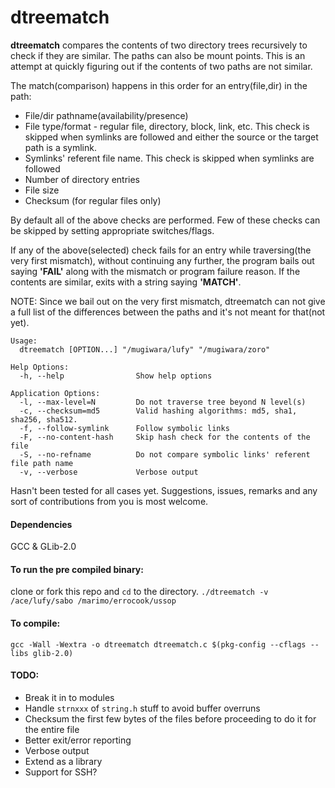 # dtreematch

__dtreematch__ compares the contents of two directory trees recursively
to check if they are similar. The paths can also be mount points.  This
is an attempt at quickly figuring out if the contents of two paths are
not similar.

The match(comparison) happens in this order for an entry(file,dir) in
the path:

  - File/dir pathname(availability/presence)
  - File type/format - regular file, directory, block, link, etc. This
    check is skipped when symlinks are followed and either the source
    or the target path is a symlink.
  - Symlinks' referent file name. This check is skipped when symlinks
    are followed
  - Number of directory entries
  - File size
  - Checksum (for regular files only)

By default all of the above checks are performed. Few of these checks
can be skipped by setting appropriate switches/flags.

If any of the above(selected) check fails for an entry while
traversing(the very first mismatch), without continuing any further, the
program bails out saying __'FAIL'__ along with the mismatch or program
failure reason. If the contents are similar, exits with a string saying
__'MATCH'__.

NOTE: Since we bail out on the very first mismatch, dtreematch can not
give a full list of the differences between the paths and it's not meant
for that(not yet).

```
Usage:
  dtreematch [OPTION...] "/mugiwara/lufy" "/mugiwara/zoro"

Help Options:
  -h, --help                Show help options

Application Options:
  -l, --max-level=N         Do not traverse tree beyond N level(s)
  -c, --checksum=md5        Valid hashing algorithms: md5, sha1, sha256, sha512.
  -f, --follow-symlink      Follow symbolic links
  -F, --no-content-hash     Skip hash check for the contents of the file
  -S, --no-refname          Do not compare symbolic links' referent file path name
  -v, --verbose             Verbose output
```

Hasn't been tested for all cases yet. Suggestions, issues, remarks and
any sort of contributions from you is most welcome.

#### Dependencies
GCC & GLib-2.0

#### To run the pre compiled binary:
clone or fork this repo and `cd` to the directory.
`./dtreematch -v /ace/lufy/sabo /marimo/errocook/ussop`

#### To compile:
`gcc -Wall -Wextra -o dtreematch dtreematch.c $(pkg-config --cflags --libs glib-2.0)`

#### TODO:
  - Break it in to modules
  - Handle `strnxxx` of `string.h` stuff to avoid buffer overruns 
  - Checksum the first few bytes of the files before proceeding to do it
    for the entire file
  - Better exit/error reporting
  - Verbose output
  - Extend as a library
  - Support for SSH?
